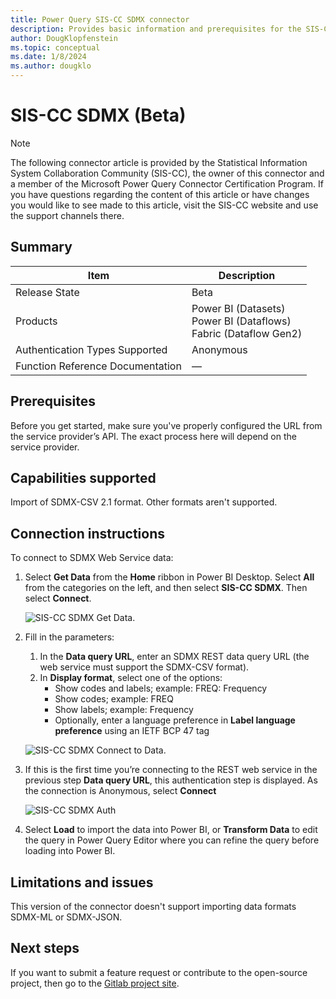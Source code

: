 ```yaml
---
title: Power Query SIS-CC SDMX connector
description: Provides basic information and prerequisites for the SIS-CC SDMX connector, descriptions of the optional input parameters, and discusses limitations and issues you might come across.
author: DougKlopfenstein
ms.topic: conceptual
ms.date: 1/8/2024
ms.author: dougklo
---
```


# SIS-CC SDMX (Beta)

> [!NOTE]
>The following connector article is provided by the Statistical Information System Collaboration Community (SIS-CC), the owner of this connector and a member of the Microsoft Power Query Connector Certification Program. If you have questions regarding the content of this article or have changes you would like to see made to this article, visit the SIS-CC website and use the support channels there.

## Summary

| Item | Description |
| ---- | ----------- |
| Release State | Beta |
| Products | Power BI (Datasets)<br/>Power BI (Dataflows)<br/>Fabric (Dataflow Gen2) |
| Authentication Types Supported | Anonymous |
| Function Reference Documentation | &mdash; |

## Prerequisites

Before you get started, make sure you've properly configured the URL from the service provider’s API. The exact process here will depend on the service provider.

## Capabilities supported

Import of SDMX-CSV 2.1 format. Other formats aren't supported.

## Connection instructions

To connect to SDMX Web Service data:

1. Select **Get Data** from the **Home** ribbon in Power BI Desktop. Select **All** from the categories on the left, and then select **SIS-CC SDMX**. Then select **Connect**.

   ![SIS-CC SDMX Get Data.](media/sis-cc-sdmx/sis-cc-sdmx-get-data.jpg)

2. Fill in the parameters:
   1. In the **Data query URL**, enter an SDMX REST data query URL (the web service must support the SDMX-CSV format).
   2. In **Display format**, select one of the options:
      - Show codes and labels; example: FREQ: Frequency
      - Show codes; example: FREQ
      - Show labels; example: Frequency
      - Optionally, enter a language preference in **Label language preference** using an IETF BCP 47 tag

   ![SIS-CC SDMX Connect to Data.](media/sis-cc-sdmx/sis-cc-sdmx-connector.jpg)

3. If this is the first time you’re connecting to the REST web service in the previous step **Data query URL**, this authentication step is displayed. As the connection is Anonymous, select **Connect**

   ![SIS-CC SDMX Auth](media/sis-cc-sdmx/sis-cc-sdmx-auth.jpg)

4. Select **Load** to import the data into Power BI, or **Transform Data** to edit the query in Power Query Editor where you can refine the query before loading into Power BI.

## Limitations and issues

This version of the connector doesn't support importing data formats SDMX-ML or SDMX-JSON.

## Next steps

If you want to submit a feature request or contribute to the open-source project, then go to the [Gitlab project site](https://gitlab.com/sis-cc/sdmx-tools/sdmx-power-bi).
